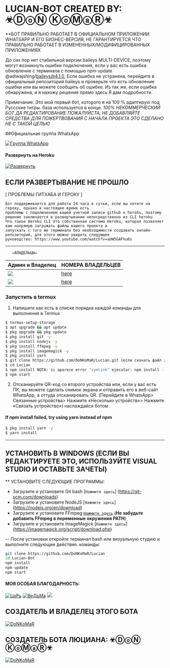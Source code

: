 # LUCIAN-BOT CREATED BY: ☣ⒹⓞⓃ ⓀⓞⓂⓐⓇ☣

**БОТ ПРАВИЛЬНО РАБОТАЕТ В ОФИЦИАЛЬНОМ ПРИЛОЖЕНИИ
WHATSAPP И ЕГО БИЗНЕС-ВЕРСИЯ, НЕ ГАРАНТИРУЕТСЯ
ЧТО ПРАВИЛЬНО РАБОТАЕТ В ИЗМЕНЕННЫХ/МОДИФИЦИРОВАННЫХ ПРИЛОЖЕНИЯХ

До сих пор нет стабильной версии baileys MULTI-DEVICE,
поэтому могут возникнуть ошибки подключения, если у вас есть ошибка
обновление с терминала с помощью npm update @adiwajshing/baileys@4.1.0,
Если ошибка не устранена, перейдите в официальный репозиторий baileys и проверьте
что есть обновление ошибки или вы можете сообщить об ошибке. Из
так же, если ошибка обнаружена, и я нахожу решение прямо здесь
Я дам подробности.

Примечание. Это мой первый бот, которого я на 100 % адаптирую под Руссские титры.
база используется в конце. *100% НЕКОММЕРЧЕСКИЙ БОТ ДА
РЕДАКТИРОВАНИЕ ПОЖАЛУЙСТА, НЕ ДОБАВЛЯЙТЕ СРЕДСТВА ДЛЯ ПОЖЕРТВОВАНИЯ С НАЧАЛА ПРОЕКТА
ЭТО СДЕЛАНО НЕ С ТАКОЙ ЦЕЛЬЮ*

##Официальная группа WhatsApp

[![Группа WhatsApp](https://img.shields.io/badge/WhatsApp%20Group-25D366?style=for-the-badge&logo=whatsapp&logoColor=blue)](https://chat.whatsapp.com/C16OT37Rp8L1tCT3znRfd7)


#### Развернуть на Heroku
[![Развернуть](https://www.herokucdn.com/deploy/button.svg)](https://heroku.com/deploy?template=https://github.com/DoNKoMaR/Lucian)

## ЕСЛИ РАЗВЕРТЫВАНИЕ НЕ ПРОШЛО

[ ПРОБЛЕМЫ ГИТХАБА И ГЕРОКУ ]
```
Бот поддерживается для работы 24 часа в сутки, если вы хотите на героку, однако в настоящее время есть
проблемы с подключением вашей учетной записи github к heroku, поэтому решение заключается в развертывании непосредственно из CLI heroku
Что такое Heroku CLI Это собственная система Heroku, которая позволяет вам напрямую загружать файлы вашего проекта и
запускать с того же терминала без необходимости создавать онлайн-репозиторий, для этого можно увидеть следующее
руководство: https://www.youtube.com/watch?v=aUW5GAFhu6s
```
---------

       ☣ВЛАДЕЛЬЦЫ☣
|Админ и Владелец |НОМЕРА ВЛАДЕЛЬЦЕВ|
|--------|--------|
| **<a href="http://wa.me/79010070455" target="blank"><img src="https://img.shields.io/badge/Tsar-25D366?style=for-the-badge&logo=whatsapp&logoColor=white" /></a>** |[here](https://wa.me//+79010070455) |
| **<a href="http://wa.me/+79773452127" target="blank"><img src="https://img.shields.io/badge/DoNKoMaR-25D366?style=for-the-badge&logo=whatsapp&logoColor=white" /></a>** | [here](https://wa.me//+79773452127) |

### Запустить в termux
1. Напишите как есть в списке порядка каждой команды для выполнения в Termux
```sh
$ termux-setup-storage
$ apt upgrade && apt update
$ pkg upgrade && pkg update
$ pkg install git -y
$ pkg install nodejs -y
$ pkg install ffmpeg -y
$ pkg install imagemagick -y
$ pkg install yarn
$ git clone https://github.com/DoNKoMaR/Lucian.git (если скачать файл zip: cd storage)
$ cd Lucian
$ npm install NOTA: si aparece error "symlink" ejecutar: npm install --no-bin-links
$ npm start
```
2. Отсканируйте QR-код со второго устройства или, если у вас есть ПК, вы можете сделать снимок экрана и отправить его в веб-сайт WhatsApp, а оттуда отсканировать QR. (Перейдите в WhatsApp> Связанные устройства> Нажмите «Несколько устройств»> Нажмите «Связать устройство»)
наслаждайся ботом

#### If npm install failed, try using yarn instead of npm
```sh
$ pkg install yarn -y
$ yarn install
```
---------

## УСТАНОВИТЬ В WINDOWS (ЕСЛИ ВЫ РЕДАКТИРУЕТЕ ЭТО, ИСПОЛЬЗУЙТЕ VISUAL STUDIO И ОСТАВЬТЕ ЗАЧЕТЫ)

** УСТАНОВИТЕ СЛЕДУЮЩИЕ ПРОГРАММЫ:
* Загрузите и установите Git bash [`Нажмите здесь`] (https://git-scm.com/downloads)
* Загрузите и установите NodeJS [`Нажмите здесь`] (https://nodejs.org/en/download)
* Загрузите и установите FFmpeg [`Нажмите здесь`](https://ffmpeg.org/download.html) (**Не забудьте добавить FFmpeg в переменные окружения PATH**)
* Загрузите и установите ImageMagick [`Нажмите здесь`] (https://imagemagick.org/script/download.php)

-- После установки откройте терминал bash или визуальную студию и выполните следующие действия.
команды: 
```bash 
git clone https://github.com/DoNKoMaR/Lucian
cd Lucian-Bot
npm install
npm update
npm start
```


#### МОЯ ОСОБАЯ БЛАГОДАРНОСТЬ:
[![ЦаРь](https://github.com/s1995s1.png?size=100)](https://github.com/s1995s1)
[![ВеДьМа](https://sp-ao.shortpixel.ai/client/to_avif,q_glossy,ret_img/https://drevniebogi.ru/wp-content/uploads/2015/12/144152SweetAngel-e1451333887104.jpeg.?size=100)](https://wa.me//+79964286202)
<a href="http://wa.me/+79964286202" target="blank"><img src="https://img.shields.io/badge/Witch-25D366?style=for-the-badge&logo=whatsapp&logoColor=white" /></a>

## СОЗДАТЕЛЬ И ВЛАДЕЛЕЦ ЭТОГО БОТА
[![DoNKoMaR](https://64.media.tumblr.com/2539d481fd5f91c2a9748fdf18c17375/tumblr_n9y114IdTc1sxpnovo1_500.gifv?size=100)](https://github.com/DoNKoMaR)

## СОЗДАТЕЛЬ БОТА ЛЮЦИАНА: ☣ⒹⓞⓃ ⓀⓞⓂⓐⓇ☣
[![DoNKoMaR](http://images6.fanpop.com/image/photos/43400000/-Bucky-The-Winter-Soldier-captain-america-the-winter-soldier-43429407-245-300.gif?size=300)](https://github.com/DoNKoMaR)


